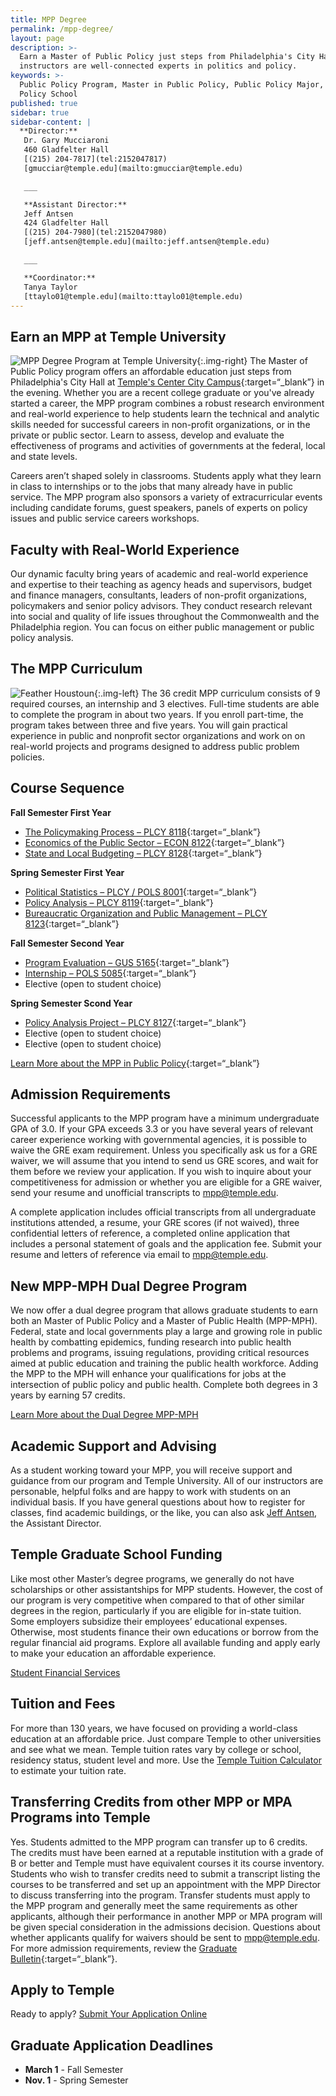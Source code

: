 ```yaml
---
title: MPP Degree
permalink: /mpp-degree/
layout: page
description: >-
  Earn a Master of Public Policy just steps from Philadelphia's City Hall. Our
  instructors are well-connected experts in politics and policy.  
keywords: >-
  Public Policy Program, Master in Public Policy, Public Policy Major, Public
  Policy School
published: true
sidebar: true
sidebar-content: |
  **Director:**  
   Dr. Gary Mucciaroni  
   460 Gladfelter Hall  
   [(215) 204-7817](tel:2152047817)  
   [gmucciar@temple.edu](mailto:gmucciar@temple.edu)  

   ___

   **Assistant Director:**  
   Jeff Antsen  
   424 Gladfelter Hall  
   [(215) 204-7980](tel:2152047980)  
   [jeff.antsen@temple.edu](mailto:jeff.antsen@temple.edu)  

   ___

   **Coordinator:**  
   Tanya Taylor    
   [ttaylo01@temple.edu](mailto:ttaylo01@temple.edu)
---
```

## Earn an MPP at Temple University
![MPP Degree Program at Temple University]({{site.baseurl}}/media/mpp-degree-temple.jpg){:.img-right}
The Master of Public Policy program offers an affordable education just steps from Philadelphia's City Hall at [Temple's Center City Campus](https://www.temple.edu/tucc/){:target=“_blank”} in the evening. Whether you are a recent college graduate or you've already started a career, the MPP program combines a robust research environment and real-world experience to help students learn the technical and analytic skills needed for successful careers in non-profit organizations, or in the private or public sector. Learn to assess, develop and evaluate the effectiveness of programs and activities of governments at the federal, local and state levels.

Careers aren’t shaped solely in classrooms. Students apply what they learn in class to internships or to the jobs that many already have in public service. The MPP program also sponsors a variety of extracurricular events including candidate forums, guest speakers, panels of experts on policy issues and public service careers workshops.

## Faculty with Real-World Experience
Our dynamic faculty bring years of academic and real-world experience and expertise to their teaching as agency heads and supervisors, budget and finance managers, consultants, leaders of non-profit organizations, policymakers and senior policy advisors. They conduct research relevant into social and quality of life issues throughout the Commonwealth and the Philadelphia region. You can focus on either public management or public policy analysis.

## The MPP Curriculum
![Feather Houstoun]({{site.baseurl}}/media/feather-houstoun-mpp-program.jpg){:.img-left}
The 36 credit MPP curriculum consists of 9 required courses, an internship and 3 electives. Full-time students are able to complete the program in about two years. If you enroll part-time, the program takes between three and five years. You will gain practical experience in public and nonprofit sector organizations and work on on real-world projects and programs designed to address public problem policies.

## Course Sequence
**Fall Semester First Year**
- [The Policymaking Process – PLCY 8118](http://bulletin.temple.edu/search/?P=PLCY%208118){:target=“_blank”}
- [Economics of the Public Sector – ECON 8122](http://bulletin.temple.edu/search/?P=ECON%208122){:target=“_blank”}
- [State and Local Budgeting – PLCY 8128](http://bulletin.temple.edu/search/?P=PLCY%208128){:target=“_blank”}

**Spring Semester First Year**
- [Political Statistics – PLCY / POLS 8001](http://bulletin.temple.edu/search/?P=POLS%208001){:target=“_blank”}
- [Policy Analysis – PLCY 8119](http://bulletin.temple.edu/search/?P=PLCY%208119){:target=“_blank”}
- [Bureaucratic Organization and Public Management – PLCY 8123](http://bulletin.temple.edu/search/?P=PLCY%208123){:target=“_blank”}

**Fall Semester Second Year**
- [Program Evaluation – GUS 5165](http://bulletin.temple.edu/search/?P=GUS%205165){:target=“_blank”}
- [Internship – POLS 5085](http://bulletin.temple.edu/search/?P=PLCY%205085){:target=“_blank”}
- Elective (open to student choice)

**Spring Semester Scond Year**
- [Policy Analysis Project – PLCY 8127](http://bulletin.temple.edu/search/?P=PLCY%208127){:target=“_blank”}
- Elective (open to student choice)
- Elective (open to student choice)

[Learn More about the MPP in Public Policy](http://bulletin.temple.edu/graduate/scd/cla/public-policy-mpp/#text){:target=“_blank”}

## Admission Requirements
Successful applicants to the MPP program have a minimum undergraduate GPA of 3.0. If your GPA exceeds 3.3 or you have several years of relevant career experience working with governmental agencies, it is possible to waive the GRE exam requirement. Unless you specifically ask us for a GRE waiver, we will assume that you intend to send us GRE scores, and wait for them before we review your application. If you wish to inquire about your competitiveness for admission or whether you are eligible for a GRE waiver, send your resume and unofficial transcripts to [mpp@temple.edu](mailto:mpp@temple.edu).

A complete application includes official transcripts from all undergraduate institutions attended, a resume, your GRE scores (if not waived), three confidential letters of reference, a completed online application that includes a personal statement of goals and the application fee. Submit your resume and letters of reference via email to [mpp@temple.edu](mailto:mpp@temple.edu).

## New MPP-MPH Dual Degree Program
We now offer a dual degree program that allows graduate students to earn both an Master of Public Policy and a Master of Public Health (MPP-MPH). Federal, state and local governments play a large and growing role in public health by combatting epidemics, funding research into public health problems and programs, issuing regulations, providing critical resources aimed at public education and training the public health workforce. Adding the MPP to the MPH will enhance your qualifications for jobs at the intersection of public policy and public health. Complete both degrees in 3 years by earning 57 credits.

[Learn More about the Dual Degree MPP-MPH](https://liberalarts.temple.edu/sites/liberalarts/files/MPP-MPH-website-copy%20%281%29.pdf)

## Academic Support and Advising
As a student working toward your MPP, you will receive support and guidance from our program and Temple University. All of our instructors are personable, helpful folks and are happy to work with students on an individual basis. If you have general questions about how to register for classes, find academic buildings, or the like, you can also ask [Jeff Antsen](mailto:Jeff.Antsen@temple.edu), the Assistant Director.

## Temple Graduate School Funding
Like most other Master’s degree programs, we generally do not have scholarships or other assistantships for MPP students. However, the cost of our program is very competitive when compared to that of other similar degrees in the region, particularly if you are eligible for in-state tuition. Some employers subsidize their employees’ educational expenses. Otherwise, most students finance their own educations or borrow from the regular financial aid programs. Explore all available funding and apply early to make your education an affordable experience.

[Student Financial Services](https://sfs.temple.edu/)

## Tuition and Fees
For more than 130 years, we have focused on providing a world-class education at an affordable price. Just compare Temple to other universities and see what we mean. Temple tuition rates vary by college or school, residency status, student level and more. Use the [Temple Tuition Calculator](https://bursar.temple.edu/tuition-and-fees/tuition-rates) to estimate your tuition rate.

## Transferring Credits from other MPP or MPA Programs into Temple
Yes. Students admitted to the MPP program can transfer up to 6 credits. The credits must have been earned at a reputable institution with a grade of B or better and Temple must have equivalent courses it its course inventory. Students who wish to transfer credits need to submit a transcript listing the courses to be transferred and set up an appointment with the MPP Director to discuss transferring into the program. Transfer students must apply to the MPP program and generally meet the same requirements as other applicants, although their performance in another MPP or MPA program will be given special consideration in the admissions decision. Questions about whether applicants qualify for waivers should be sent to [mpp@temple.edu](mailto:mpp@temple.edu). For more admission requirements, review the [Graduate Bulletin](http://bulletin.temple.edu/graduate/scd/cla/public-policy-mpp/#admissiontext){:target=“_blank”}.

## Apply to Temple
Ready to apply? [Submit Your Application Online](https://prd-wlssb.temple.edu/prod8/bwskalog.P_DispLoginNon)

## Graduate Application Deadlines
- **March 1** - Fall Semester
- **Nov. 1** - Spring Semester
